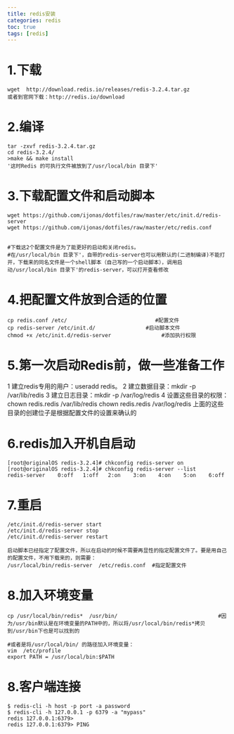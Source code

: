 ```yaml
---
title: redis安装
categories: redis   
toc: true  
tags: [redis]
---
```




# 1.下载

```
wget  http://download.redis.io/releases/redis-3.2.4.tar.gz
或者到官网下载：http://redis.io/download
```

# 2.编译
```
tar -zxvf redis-3.2.4.tar.gz
cd redis-3.2.4/
>make && make install
'这时Redis 的可执行文件被放到了/usr/local/bin 目录下'
```


# 3.下载配置文件和启动脚本
```
wget https://github.com/ijonas/dotfiles/raw/master/etc/init.d/redis-server
wget https://github.com/ijonas/dotfiles/raw/master/etc/redis.conf


#下载这2个配置文件是为了能更好的启动和关闭redis。
#在/usr/local/bin 目录下'，自带的redis-server也可以用默认的(二进制编译)不能打开，下载来的同名文件是一个shell脚本（自己写的一个启动脚本），调用启动/usr/local/bin 目录下'的redis-server，可以打开查看修改

```

# 4.把配置文件放到合适的位置
```
cp redis.conf /etc/                            #配置文件
cp redis-server /etc/init.d/                #启动脚本文件
chmod +x /etc/init.d/redis-server                #添加执行权限

```

# 5.第一次启动Redis前，做一些准备工作
1 建立redis专用的用户：useradd redis。
2 建立数据目录：mkdir -p /var/lib/redis
3 建立日志目录：mkdir -p /var/log/redis
4 设置这些目录的权限：
chown redis.redis /var/lib/redis
chown redis.redis /var/log/redis
上面的这些目录的创建位子是根据配置文件的设置来确认的


# 6.redis加入开机自启动
```
[root@originalOS redis-3.2.4]# chkconfig redis-server on
[root@originalOS redis-3.2.4]# chkconfig redis-server --list
redis-server    0:off   1:off   2:on    3:on    4:on    5:on    6:off

```

# 7.重启
```
/etc/init.d/redis-server start
/etc/init.d/redis-server stop
/etc/init.d/redis-server restart

启动脚本已经指定了配置文件，所以在启动的时候不需要再显性的指定配置文件了。要是用自己的配置文件，不用下载来的，则需要：
/usr/local/bin/redis-server  /etc/redis.conf  #指定配置文件
```
# 8.加入环境变量
```
cp /usr/local/bin/redis*  /usr/bin/                                #因为/usr/bin默认是在环境变量的PATH中的，所以将/usr/local/bin/redis*拷贝到/usr/bin下也是可以找到的

#或者是将/usr/local/bin/ 的路径加入环境变量：
vim  /etc/profile
export PATH = /usr/local/bin:$PATH

```

# 8.客户端连接

```
$ redis-cli -h host -p port -a password
$ redis-cli -h 127.0.0.1 -p 6379 -a "mypass"
redis 127.0.0.1:6379>
redis 127.0.0.1:6379> PING
```
